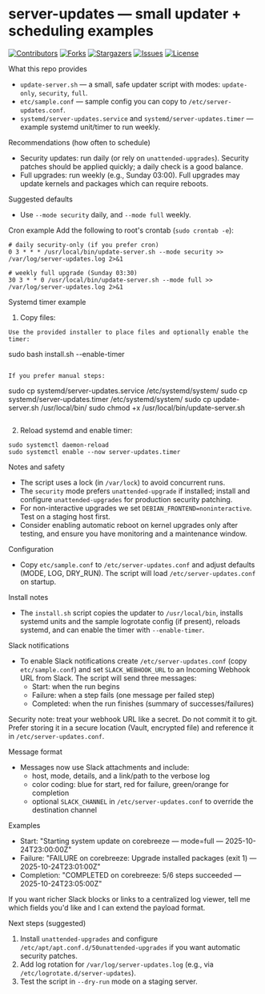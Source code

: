 # server-updates — small updater + scheduling examples

<div align="left">

[![Contributors][contributors-shield]][contributors-url]
[![Forks][forks-shield]][forks-url]
[![Stargazers][stars-shield]][stars-url]
[![Issues][issues-shield]][issues-url]
[![License][license-shield]][license-url]

</div>

What this repo provides
- `update-server.sh` — a small, safe updater script with modes: `update-only`, `security`, `full`.
- `etc/sample.conf` — sample config you can copy to `/etc/server-updates.conf`.
- `systemd/server-updates.service` and `systemd/server-updates.timer` — example systemd unit/timer to run weekly.

Recommendations (how often to schedule)
- Security updates: run daily (or rely on `unattended-upgrades`). Security patches should be applied quickly; a daily check is a good balance.
- Full upgrades: run weekly (e.g., Sunday 03:00). Full upgrades may update kernels and packages which can require reboots.

Suggested defaults
- Use `--mode security` daily, and `--mode full` weekly.

Cron example
Add the following to root's crontab (`sudo crontab -e`):

```
# daily security-only (if you prefer cron)
0 3 * * * /usr/local/bin/update-server.sh --mode security >> /var/log/server-updates.log 2>&1

# weekly full upgrade (Sunday 03:30)
30 3 * * 0 /usr/local/bin/update-server.sh --mode full >> /var/log/server-updates.log 2>&1
```

Systemd timer example
1. Copy files:

```
Use the provided installer to place files and optionally enable the timer:

```
sudo bash install.sh --enable-timer
```

If you prefer manual steps:

```
sudo cp systemd/server-updates.service /etc/systemd/system/
sudo cp systemd/server-updates.timer /etc/systemd/system/
sudo cp update-server.sh /usr/local/bin/
sudo chmod +x /usr/local/bin/update-server.sh
```
```

2. Reload systemd and enable timer:

```
sudo systemctl daemon-reload
sudo systemctl enable --now server-updates.timer
```

Notes and safety
- The script uses a lock (in `/var/lock`) to avoid concurrent runs.
- The `security` mode prefers `unattended-upgrade` if installed; install and configure `unattended-upgrades` for production security patching.
- For non-interactive upgrades we set `DEBIAN_FRONTEND=noninteractive`. Test on a staging host first.
- Consider enabling automatic reboot on kernel upgrades only after testing, and ensure you have monitoring and a maintenance window.

Configuration
- Copy `etc/sample.conf` to `/etc/server-updates.conf` and adjust defaults (MODE, LOG, DRY_RUN). The script will load `/etc/server-updates.conf` on startup.

Install notes
- The `install.sh` script copies the updater to `/usr/local/bin`, installs systemd units and the sample logrotate config (if present), reloads systemd, and can enable the timer with `--enable-timer`.

Slack notifications
- To enable Slack notifications create `/etc/server-updates.conf` (copy `etc/sample.conf`) and set `SLACK_WEBHOOK_URL` to an Incoming Webhook URL from Slack. The script will send three messages:
	- Start: when the run begins
	- Failure: when a step fails (one message per failed step)
	- Completed: when the run finishes (summary of successes/failures)

Security note: treat your webhook URL like a secret. Do not commit it to git. Prefer storing it in a secure location (Vault, encrypted file) and reference it in `/etc/server-updates.conf`.

Message format
- Messages now use Slack attachments and include:
	- host, mode, details, and a link/path to the verbose log
	- color coding: blue for start, red for failure, green/orange for completion
	- optional `SLACK_CHANNEL` in `/etc/server-updates.conf` to override the destination channel

Examples
- Start: "Starting system update on corebreeze — mode=full — 2025-10-24T23:00:00Z"
- Failure: "FAILURE on corebreeze: Upgrade installed packages (exit 1) — 2025-10-24T23:01:00Z"
- Completion: "COMPLETED on corebreeze: 5/6 steps succeeded — 2025-10-24T23:05:00Z"

If you want richer Slack blocks or links to a centralized log viewer, tell me which fields you'd like and I can extend the payload format.

Next steps (suggested)
1. Install `unattended-upgrades` and configure `/etc/apt/apt.conf.d/50unattended-upgrades` if you want automatic security patches.
2. Add log rotation for `/var/log/server-updates.log` (e.g., via `/etc/logrotate.d/server-updates`).
3. Test the script in `--dry-run` mode on a staging server.

[contributors-shield]: https://img.shields.io/github/contributors/ashraftown/server-updates.svg
[contributors-url]: https://github.com/ashraftown/server-updates/graphs/contributors
[forks-shield]: https://img.shields.io/github/forks/ashraftown/server-updates.svg
[forks-url]: https://github.com/ashraftown/server-updates/network/members
[stars-shield]: https://img.shields.io/github/stars/ashraftown/server-updates.svg
[stars-url]: https://github.com/ashraftown/server-updates/stargazers
[issues-shield]: https://img.shields.io/github/issues/ashraftown/server-updates.svg
[issues-url]: https://github.com/ashraftown/server-updates/issues
[license-shield]: https://img.shields.io/github/license/ashraftown/server-updates.svg
[license-url]: https://github.com/ashraftown/server-updates/blob/main/LICENSE
